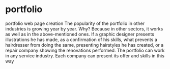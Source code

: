 # portfolio
portfolio web page creation
The popularity of the portfolio in other industries is growing year by year. 
Why? Because in other sectors, it works as well as in the above-mentioned ones. 
If a graphic designer presents illustrations he has made, as a confirmation of his skills, what prevents a hairdresser from doing the same, presenting hairstyles he has created, or a repair company showing the renovations performed. 
The portfolio can work in any service industry. Each company can present its offer and skills in this way
